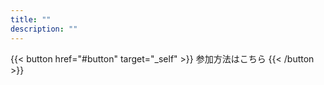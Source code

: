 ```yaml
---
title: ""
description: ""
---
```


{{< button href="#button" target="_self" >}}
参加方法はこちら
{{< /button >}}